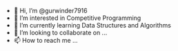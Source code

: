 - 👋 Hi, I’m @gurwinder7916
- 👀 I’m interested in Competitive Programming
- 🌱 I’m currently learning Data Structures and Algorithms
- 💞️ I’m looking to collaborate on ...
- 📫 How to reach me ...

<!---
gurwinder7916/gurwinder7916 is a ✨ special ✨ repository because its `README.md` (this file) appears on your GitHub profile.
You can click the Preview link to take a look at your changes.
--->
